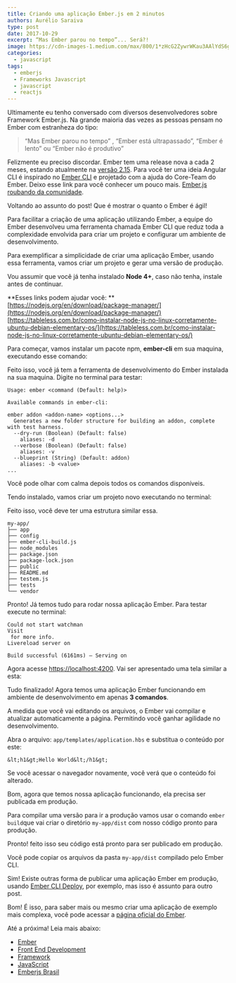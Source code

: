 ```yaml
---
title: Criando uma aplicação Ember.js em 2 minutos
authors: Aurélio Saraiva
type: post
date: 2017-10-29
excerpt: “Mas Ember parou no tempo”... Será?!
image: https://cdn-images-1.medium.com/max/800/1*zHcG2ZywrWKau3AAlYdS6g.jpeg
categories:
  - javascript
tags:
  - emberjs
  - Frameworks Javascript
  - javascript
  - reactjs
---
```


Ultimamente eu tenho conversado com diversos desenvolvedores sobre Framework
Ember.js. Na grande maioria das vezes as pessoas pensam no Ember com estranheza
do tipo:

> “Mas Ember parou no tempo” , “Ember está ultrapassado”, “Ember é lento” ou
> “Ember não é produtivo”

Felizmente eu preciso discordar. Ember tem uma release nova a cada 2 meses,
estando atualmente na [versão 2.15](https://emberjs.com/builds/). Para você ter
uma ideia Angular CLI é inspirado no [Ember CLI](https://ember-cli.com/) e
projetado com a ajuda do Core-Team do Ember. Deixo esse link para você conhecer
um pouco mais. [Ember.js roubando da
comunidade](https://codetalks.net/ember-js-roubando-da-comunidade-b71c974fbd43).

Voltando ao assunto do post! Que é mostrar o quanto o Ember é ágil!

Para facilitar a criação de uma aplicação utilizando Ember, a equipe do Ember
desenvolveu uma ferramenta chamada Ember CLI que reduz toda a complexidade
envolvida para criar um projeto e configurar um ambiente de desenvolvimento.

Para exemplificar a simplicidade de criar uma aplicação Ember, usando essa
ferramenta, vamos criar um projeto e gerar uma versão de produção.

Vou assumir que você já tenha instalado **Node 4+**, caso não tenha, instale
antes de continuar.

**Esses links podem ajudar você: **
[https://nodejs.org/en/download/package-manager/](https://nodejs.org/en/download/package-manager/)<br>
[https://tableless.com.br/como-instalar-node-js-no-linux-corretamente-ubuntu-debian-elementary-os/](https://tableless.com.br/como-instalar-node-js-no-linux-corretamente-ubuntu-debian-elementary-os/)

Para começar, vamos instalar um pacote npm, **ember-cli** em sua maquina,
executando esse comando:


Feito isso, você já tem a ferramenta de desenvolvimento do Ember instalada na
sua maquina. Digite no terminal para testar:


    Usage: ember <command (Default: help)>

    Available commands in ember-cli:

    ember addon <addon-name> <options...>
      Generates a new folder structure for building an addon, complete with test harness.
      --dry-run (Boolean) (Default: false)
        aliases: -d
      --verbose (Boolean) (Default: false)
        aliases: -v
      --blueprint (String) (Default: addon)
        aliases: -b <value>
    ...

Você pode olhar com calma depois todos os comandos disponíveis.

Tendo instalado, vamos criar um projeto novo executando no terminal:


Feito isso, você deve ter uma estrutura similar essa.

    my-app/
    ├── app
    ├── config
    ├── ember-cli-build.js
    ├── node_modules
    ├── package.json
    ├── package-lock.json
    ├── public
    ├── README.md
    ├── testem.js
    ├── tests
    └── vendor

Pronto! Já temos tudo para rodar nossa aplicação Ember. Para testar execute no
terminal:

    Could not start watchman
    Visit 
     for more info.
    Livereload server on 

    Build successful (6161ms) – Serving on 

Agora acesse [https://localhost:4200](https://localhost:4200,/). Vai ser
apresentado uma tela similar a esta:

Tudo finalizado! Agora temos uma aplicação Ember funcionando em ambiente de
desenvolvimento em apenas **3 comandos**.

A medida que você vai editando os arquivos, o Ember vai compilar e atualizar
automaticamente a página. Permitindo você ganhar agilidade no desenvolvimento.

Abra o arquivo: `app/templates/application.hbs` e substitua o conteúdo por este:

    &lt;h1&gt;Hello World&lt;/h1&gt;

Se você acessar o navegador novamente, você verá que o conteúdo foi alterado.

Bom, agora que temos nossa aplicação funcionando, ela precisa ser publicada em
produção.

Para compilar uma versão para ir a produção vamos usar o comando `ember
build`que vai criar o diretório `my-app/dist` com nosso código pronto para
produção.


Pronto! feito isso seu código está pronto para ser publicado em produção.

Você pode copiar os arquivos da pasta `my-app/dist` compilado pelo Ember CLI.

Sim! Existe outras forma de publicar uma aplicação Ember em produção, usando
[Ember CLI Deploy](https://ember-cli-deploy.com/), por exemplo, mas isso é
assunto para outro post.

Bom! É isso, para saber mais ou mesmo criar uma aplicação de exemplo mais
complexa, você pode acessar a [página oficial do
Ember](https://guides.emberjs.com/v2.15.0/tutorial/ember-cli/).

Até a próxima! Leia mais abaixo:

* [Ember](https://medium.com/tag/ember?source=post)
* [Front End
Development](https://medium.com/tag/front-end-development?source=post)
* [Framework](https://medium.com/tag/framework?source=post)
* [JavaScript](https://medium.com/tag/javascript?source=post)
* [Emberjs Brasil](https://medium.com/tag/emberjs-brasil?source=post)

